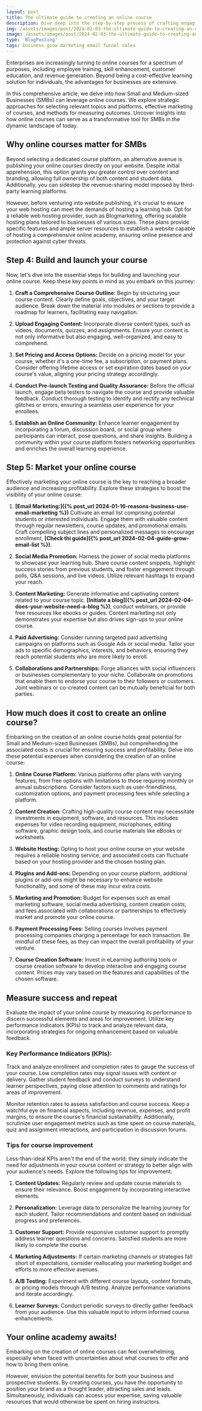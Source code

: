 ```yaml
---
layout: post
title: The ultimate guide to creating an online course 
description: Dive deep into the step-by-step process of crafting engaging and effective courses that captivate your audience. From content planning to interactive modules, we cover it all. Maximize your impact, reach a global audience, and boost your online presence with our expert insights. Whether you're a seasoned educator or a newcomer to e-learning, our SEO-friendly guide ensures your online course not only educates but also stands out in the competitive digital landscape. Start your journey to becoming a renowned online instructor today!
img: /assets/images/post/2024-02-03-the-ultimate-guide-to-creating-an-online-course/the-ultimate-guide-to-creating-an-online-course.jpg
image: /assets/images/post/2024-02-03-the-ultimate-guide-to-creating-an-online-course/the-ultimate-guide-to-creating-an-online-course.jpg
type: 'BlogPosting'
tags: business grow marketing email funnel sales
---
```


Enterprises are increasingly turning to online courses for a spectrum of purposes, including employee training, skill enhancement, customer education, and revenue generation. Beyond being a cost-effective learning solution for individuals, the advantages for businesses are extensive.

In this comprehensive article, we delve into how Small and Medium-sized Businesses (SMBs) can leverage online courses. We explore strategic approaches for selecting relevant topics and platforms, effective marketing of courses, and methods for measuring outcomes. Uncover insights into how online courses can serve as a transformative tool for SMBs in the dynamic landscape of today.

## Why online courses matter for SMBs
Beyond selecting a dedicated course platform, an alternative avenue is publishing your online courses directly on your website. Despite initial apprehension, this option grants you greater control over content and branding, allowing full ownership of both content and student data. Additionally, you can sidestep the revenue-sharing model imposed by third-party learning platforms.

However, before venturing into website publishing, it's crucial to ensure your web hosting can meet the demands of hosting a learning hub. Opt for a reliable web hosting provider, such as Blogmarketing, offering scalable hosting plans tailored to businesses of various sizes. These plans provide specific features and ample server resources to establish a website capable of hosting a comprehensive online academy, ensuring online presence and protection against cyber threats.

## Step 4: Build and launch your course  
Now, let's dive into the essential steps for building and launching your online course. Keep these key points in mind as you embark on this journey:

1. **Craft a Comprehensive Course Outline:** Begin by structuring your course content. Clearly define goals, objectives, and your target audience. Break down the material into modules or sections to provide a roadmap for learners, facilitating easy navigation.

2. **Upload Engaging Content:** Incorporate diverse content types, such as videos, documents, quizzes, and assignments. Ensure your content is not only informative but also engaging, well-organized, and easy to comprehend.

3. **Set Pricing and Access Options:** Decide on a pricing model for your course, whether it's a one-time fee, a subscription, or payment plans. Consider offering lifetime access or set expiration dates based on your course's value, aligning your pricing strategy accordingly.

4. **Conduct Pre-launch Testing and Quality Assurance:** Before the official launch, engage beta testers to navigate the course and provide valuable feedback. Conduct thorough testing to identify and rectify any technical glitches or errors, ensuring a seamless user experience for your enrollees.

5. **Establish an Online Community:** Enhance learner engagement by incorporating a forum, discussion board, or social group where participants can interact, pose questions, and share insights. Building a community within your course platform fosters networking opportunities and enriches the overall learning experience.

## Step 5: Market your online course 
Effectively marketing your online course is the key to reaching a broader audience and increasing profitability. Explore these strategies to boost the visibility of your online course:

1. **[Email Marketing:]({% post_url 2024-01-16-reasons-business-use-email-marketing %})** Cultivate an email list comprising potential students or interested individuals. Engage them with valuable content through regular newsletters, course updates, and promotional emails. Craft compelling subject lines and personalized messages to encourage enrollment, **[Check thi guide]({% post_url 2024-02-04-guide-grow-email-list %})**.

2. **Social Media Promotion:** Harness the power of social media platforms to showcase your learning hub. Share course content snippets, highlight success stories from previous students, and foster engagement through polls, Q&A sessions, and live videos. Utilize relevant hashtags to expand your reach.

3. **Content Marketing:** Generate informative and captivating content related to your course topic. **[Initiate a blog]({% post_url 2024-02-04-does-your-website-need-a-blog %})**, conduct webinars, or provide free resources like ebooks or guides. Content marketing not only demonstrates your expertise but also drives sign-ups to your online course.

4. **Paid Advertising:** Consider running targeted paid advertising campaigns on platforms such as Google Ads or social media. Tailor your ads to specific demographics, interests, and behaviors, ensuring they reach potential students who are more likely to enroll.

5. **Collaborations and Partnerships:** Forge alliances with social influencers or businesses complementary to your niche. Collaborate on promotions that enable them to endorse your course to their followers or customers. Joint webinars or co-created content can be mutually beneficial for both parties.

## How much does it cost to create an online course?  
Embarking on the creation of an online course holds great potential for Small and Medium-sized Businesses (SMBs), but comprehending the associated costs is crucial for ensuring success and profitability. Delve into these potential expenses when considering the creation of an online course:

1. **Online Course Platform:** Various platforms offer plans with varying features, from free options with limitations to those requiring monthly or annual subscriptions. Consider factors such as user-friendliness, customization options, and payment processing fees while selecting a platform.

2. **Content Creation:** Crafting high-quality course content may necessitate investments in equipment, software, and resources. This includes expenses for video recording equipment, microphones, editing software, graphic design tools, and course materials like eBooks or worksheets.

3. **Website Hosting:** Opting to host your online course on your website requires a reliable hosting service, and associated costs can fluctuate based on your hosting provider and the chosen hosting plan.

4. **Plugins and Add-ons:** Depending on your course platform, additional plugins or add-ons might be necessary to enhance website functionality, and some of these may incur extra costs.

5. **Marketing and Promotion:** Budget for expenses such as email marketing software, social media advertising, content creation costs, and fees associated with collaborations or partnerships to effectively market and promote your online course.

6. **Payment Processing Fees:** Selling courses involves payment processing companies charging a percentage for each transaction. Be mindful of these fees, as they can impact the overall profitability of your venture.

7. **Course Creation Software:** Invest in eLearning authoring tools or course creation software to develop interactive and engaging course content. Prices may vary based on the features and capabilities of the chosen software.

##  Measure success and repeat 
Evaluate the impact of your online course by measuring its performance to discern successful elements and areas for improvement. Utilize key performance indicators (KPIs) to track and analyze relevant data, incorporating strategies for ongoing enhancement based on valuable feedback.

### Key Performance Indicators (KPIs): 
Track and analyze enrollment and completion rates to gauge the success of your course. Low completion rates may signal issues with content or delivery. Gather student feedback and conduct surveys to understand learner perspectives, paying close attention to comments and ratings for areas of improvement. 

Monitor retention rates to assess satisfaction and course success. Keep a watchful eye on financial aspects, including revenue, expenses, and profit margins, to ensure the course's financial sustainability. Additionally, scrutinize user engagement metrics such as time spent on course materials, quiz and assignment interactions, and participation in discussion forums.

### Tips for course improvement 
Less-than-ideal KPIs aren't the end of the world; they simply indicate the need for adjustments in your course content or strategy to better align with your audience's needs. Explore the following tips for improvement:

1. **Content Updates:** Regularly review and update course materials to ensure their relevance. Boost engagement by incorporating interactive elements.

2. **Personalization:** Leverage data to personalize the learning journey for each student. Tailor recommendations and content based on individual progress and preferences.

3. **Customer Support:** Provide responsive customer support to promptly address learner questions and concerns. Satisfied students are more likely to complete the course.

4. **Marketing Adjustments:** If certain marketing channels or strategies fall short of expectations, consider reallocating your marketing budget and efforts to more effective avenues.

5. **A/B Testing:** Experiment with different course layouts, content formats, or pricing models through A/B testing. Analyze performance variations and iterate accordingly.

6. **Learner Surveys:** Conduct periodic surveys to directly gather feedback from your audience. Use this valuable input to inform informed course enhancements.

## Your online academy awaits! 
Embarking on the creation of online courses can feel overwhelming, especially when faced with uncertainties about what courses to offer and how to bring them online. 

However, envision the potential benefits for both your business and prospective students. By creating courses, you have the opportunity to position your brand as a thought leader, attracting sales and leads. Simultaneously, individuals can access your expertise, saving valuable resources that would otherwise be spent on hiring instructors.
